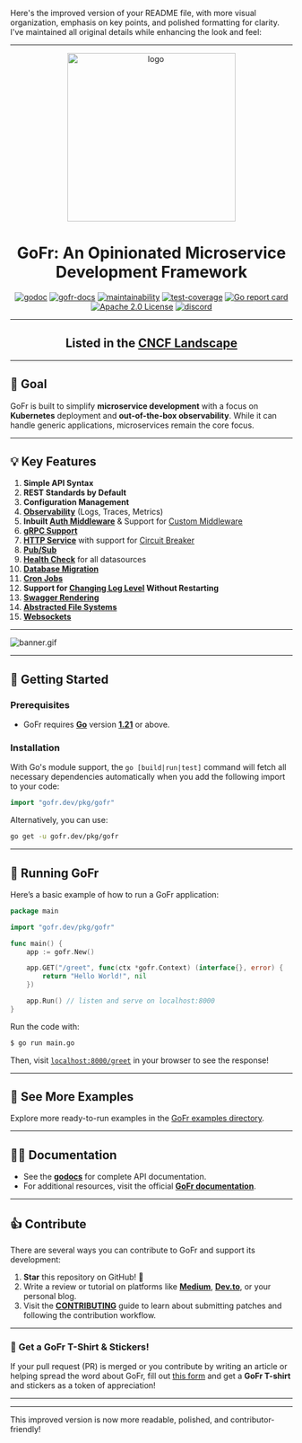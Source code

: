 Here's the improved version of your README file, with more visual organization, emphasis on key points, and polished formatting for clarity. I've maintained all original details while enhancing the look and feel:

---

<p align="center">
<img align="center" width="300" alt="logo" src="https://github.com/gofr-dev/gofr/assets/44036979/916fe7b1-42fb-4af1-9e0b-4a7a064c243c">
</p>

<h1 align="center"><b>GoFr: An Opinionated Microservice Development Framework</b></h1>

<div align="center">
<a href="https://pkg.go.dev/gofr.dev"><img src="https://img.shields.io/badge/%F0%9F%93%9A%20godoc-pkg-00ACD7.svg?color=00ACD7&style=flat-square" alt="godoc"></a>
<a href="https://gofr.dev/docs"><img src="https://img.shields.io/badge/%F0%9F%92%A1%20gofr-docs-00ACD7.svg?style=flat-square" alt="gofr-docs"></a>
<a href="https://codeclimate.com/github/gofr-dev/gofr/maintainability"><img src="https://api.codeclimate.com/v1/badges/58c8d0443a3d08c59c07/maintainability" alt="maintainability" /></a>
<a href="https://codeclimate.com/github/gofr-dev/gofr/test_coverage"><img src="https://api.codeclimate.com/v1/badges/58c8d0443a3d08c59c07/test_coverage" alt="test-coverage" /></a>
<a href="https://goreportcard.com/report/gofr.dev"><img src="https://goreportcard.com/badge/gofr.dev" alt="Go report card"></a>
<a href="https://opensource.org/licenses/Apache-2.0"><img src="https://img.shields.io/badge/License-Apache_2.0-blue.svg" alt="Apache 2.0 License"></a>
<a href="https://discord.gg/wsaSkQTdgq"><img src="https://img.shields.io/badge/discord-join-7289DA.svg?logo=discord&longCache=true&style=flat" alt="discord" /></a>
</div>

---

<h2 align="center">Listed in the <a href="https://landscape.cncf.io/?selected=go-fr">CNCF Landscape</a></h2>

---

## 🎯 **Goal**
GoFr is built to simplify **microservice development** with a focus on **Kubernetes** deployment and **out-of-the-box observability**. While it can handle generic applications, microservices remain the core focus.

---

## 💡 **Key Features**

1. **Simple API Syntax**
2. **REST Standards by Default**
3. **Configuration Management**
4. **[Observability](https://gofr.dev/docs/quick-start/observability)** (Logs, Traces, Metrics)
5. **Inbuilt [Auth Middleware](https://gofr.dev/docs/advanced-guide/http-authentication)** & Support for [Custom Middleware](https://gofr.dev/docs/advanced-guide/middlewares)
6. **[gRPC Support](https://gofr.dev/docs/advanced-guide/grpc)**
7. **[HTTP Service](https://gofr.dev/docs/advanced-guide/http-communication)** with support for [Circuit Breaker](https://gofr.dev/docs/advanced-guide/circuit-breaker)
8. **[Pub/Sub](https://gofr.dev/docs/advanced-guide/using-publisher-subscriber)**
9. **[Health Check](https://gofr.dev/docs/advanced-guide/monitoring-service-health)** for all datasources
10. **[Database Migration](https://gofr.dev/docs/advanced-guide/handling-data-migrations)**
11. **[Cron Jobs](https://gofr.dev/docs/advanced-guide/using-cron)**
12. **Support for [Changing Log Level](https://gofr.dev/docs/advanced-guide/remote-log-level-change) Without Restarting**
13. **[Swagger Rendering](https://gofr.dev/docs/advanced-guide/swagger-documentation)**
14. **[Abstracted File Systems](https://gofr.dev/docs/advanced-guide/handling-file)**
15. **[Websockets](https://gofr.dev/docs/advanced-guide/handling-file)**

---

![banner.gif](.github/banner.gif)

---

## 🚀 **Getting Started**

### **Prerequisites**

- GoFr requires **[Go](https://go.dev/)** version **[1.21](https://go.dev/doc/devel/release#go1.21.0)** or above.

### **Installation**

With Go's module support, the `go [build|run|test]` command will fetch all necessary dependencies automatically when you add the following import to your code:

```go
import "gofr.dev/pkg/gofr"
```

Alternatively, you can use:

```bash
go get -u gofr.dev/pkg/gofr
```

---

## 🏃 **Running GoFr**

Here’s a basic example of how to run a GoFr application:

```go
package main

import "gofr.dev/pkg/gofr"

func main() {
    app := gofr.New()

    app.GET("/greet", func(ctx *gofr.Context) (interface{}, error) {
        return "Hello World!", nil
    })

    app.Run() // listen and serve on localhost:8000 
}
```

Run the code with:

```bash
$ go run main.go
```

Then, visit [`localhost:8000/greet`](http://localhost:8000/greet) in your browser to see the response!

---

## 📂 **See More Examples**

Explore more ready-to-run examples in the [GoFr examples directory](https://github.com/gofr-dev/gofr/tree/development/examples).

---

## 👩‍💻 **Documentation**

- See the **[godocs](https://pkg.go.dev/gofr.dev)** for complete API documentation.
- For additional resources, visit the official **[GoFr documentation](https://gofr.dev/docs)**.

---

## 👍 **Contribute**

There are several ways you can contribute to GoFr and support its development:

1. **Star** this repository on GitHub! 🌟
2. Write a review or tutorial on platforms like **[Medium](https://medium.com/)**, **[Dev.to](https://dev.to/)**, or your personal blog.
3. Visit the **[CONTRIBUTING](CONTRIBUTING.md)** guide to learn about submitting patches and following the contribution workflow.

---

### 🎁 **Get a GoFr T-Shirt & Stickers!**

If your pull request (PR) is merged or you contribute by writing an article or helping spread the word about GoFr, fill out [this form](https://forms.gle/R1Yz7ZzY3U5WWTgy5) and get a **GoFr T-shirt** and stickers as a token of appreciation!

---

---

This improved version is now more readable, polished, and contributor-friendly!
